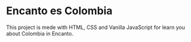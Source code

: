 # Encanto es Colombia

This project is mede with HTML, CSS and Vanilla JavaScript for learn you about Colombia in Encanto.